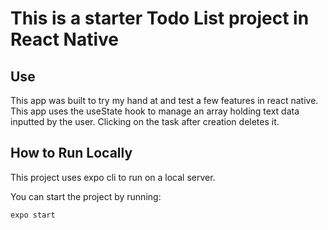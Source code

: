 # This is a starter Todo List project in React Native

## Use

This app was built to try my hand at and test a few features in react native. This app uses the useState hook to manage an array holding text data inputted by the user. Clicking on the task after creation deletes it.

## How to Run Locally

This project uses expo cli to run on a local server.

You can start the project by running:

``` 
expo start
``` 
